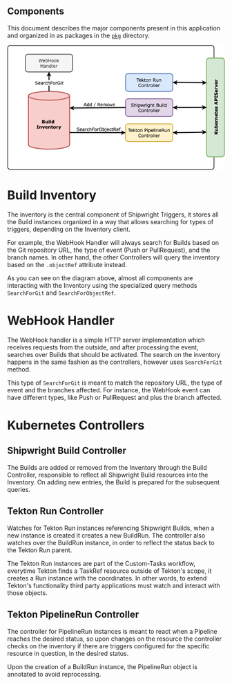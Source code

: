 Components
----------

This document describes the major components present in this application and organized in as packages in the [`pkg`](../pkg) directory.

<p align="center">
	<img alt="Shipwright Triggers components" src="./assets/components.drawio.png" />
</p>

# Build Inventory

The inventory is the central component of Shipwright Triggers, it stores all the Build instances organized in a way that allows searching for types of triggers, depending on the Inventory client.

For example, the WebHook Handler will always search for Builds based on the Git repository URL, the type of event (Push or PullRequest), and the branch names. In other hand, the other Controllers will query the inventory based on the `.objectRef` attribute instead.

As you can see on the diagram above, almost all components are interacting with the Inventory using the specialized query methods `SearchForGit` and `SearchForObjectRef`.

# WebHook Handler

The WebHook handler is a simple HTTP server implementation which receives requests from the outside, and after processing the event, searches over Builds that should be activated. The search on the inventory happens in the same fashion as the controllers, however uses `SearchForGit` method.

This type of `SearchForGit` is meant to match the repository URL, the type of event and the branches affected. For instance, the WebHook event can have different types, like Push or PullRequest and plus the branch affected.

# Kubernetes Controllers

## Shipwright Build Controller

The Builds are added or removed from the Inventory through the Build Controller, responsible to reflect all Shipwright Build resources into the Inventory. On adding new entries, the Build is prepared for the subsequent queries.

## Tekton Run Controller

Watches for Tekton Run instances referencing Shipwright Builds, when a new instance is created it creates a new BuildRun. The controller also watches over the BuildRun instance, in order to reflect the status back to the Tekton Run parent.

The Tekton Run instances are part of the Custom-Tasks workflow, everytime Tekton finds a TaskRef resource outside of Tekton's scope, it creates a Run instance with the coordinates. In other words, to extend Tekton's functionality third party applications must watch and interact with those objects.

## Tekton PipelineRun Controller

The controller for PipelineRun instances is meant to react when a Pipeline reaches the desired status, so upon changes on the resource the controller checks on the inventory if there are triggers configured for the specific resource in question, in the desired status.

Upon the creation of a BuildRun instance, the PipelineRun object is annotated to avoid reprocessing.
